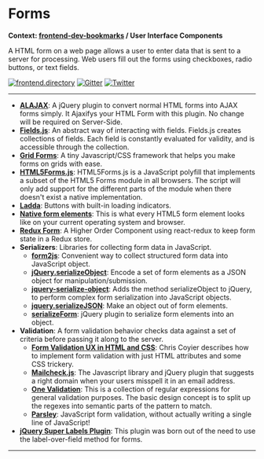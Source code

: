 # Forms

**Context: [frontend-dev-bookmarks](../README.md) / User Interface Components**

A HTML form on a web page allows a user to enter data that is sent to a server for processing. Web users fill out the forms using checkboxes, radio buttons, or text fields.

[![frontend.directory](https://img.shields.io/badge/frontend-directory-blue.svg?style=flat-square)](http://frontend.directory/)
[![Gitter](https://img.shields.io/gitter/room/dypsilon/frontend-dev-bookmarks.svg?style=flat-square&maxAge=2592000)](https://gitter.im/dypsilon/frontend-dev-bookmarks)
[![Twitter](https://img.shields.io/badge/follow-twitter-55acee.svg?style=flat-square)](https://twitter.com/FrontendDir)

-----------------------------------------

* **[ALAJAX](https://github.com/alaabadran/ALAJAX)**: A jQuery plugin to convert normal HTML forms into AJAX forms simply. It Ajaxifys your HTML Form with this plugin. No change will be required on Server-Side.
* **[Fields.js](http://schneiderik.github.io/fields/)**: An abstract way of interacting with fields. Fields.js creates collections of fields. Each field is constantly evaluated for validity, and is accessible through the collection.
* **[Grid Forms](http://kumailht.com/gridforms/)**: A tiny Javascript/CSS framework that helps you make forms on grids with ease.
* **[HTML5Forms.js](https://github.com/zoltan-dulac/html5Forms.js)**: HTML5Forms.js is a JavaScript polyfill that implements a subset of the HTML5 Forms module in all browsers. The script will only add support for the different parts of the module when there doesn't exist a native implementation.
* **[Ladda](https://github.com/hakimel/Ladda)**: Buttons with built-in loading indicators.
* **[Native form elements](http://nativeformelements.com/)**: This is what every HTML5 form element looks like on your current operating system and browser.
* **[Redux Form](https://github.com/erikras/redux-form)**: A Higher Order Component using react-redux to keep form state in a Redux store.
* **Serializers**: Libraries for collecting form data in JavaScript.
    - **[form2js](https://github.com/maxatwork/form2js)**: Convenient way to collect structured form data into JavaScript object.
    - **[jQuery.serializeObject](https://github.com/hongymagic/jQuery.serializeObject)**: Encode a set of form elements as a JSON object for manipulation/submission.
    - **[jquery-serialize-object](https://github.com/macek/jquery-serialize-object)**: Adds the method serializeObject to jQuery, to perform complex form serialization into JavaScript objects.
    - **[jquery.serializeJSON](https://github.com/danheberden/jquery-serializeForm)**: Make an object out of form elements.
    - **[serializeForm](https://github.com/danheberden/jquery-serializeForm)**: jQuery plugin to serialize form elements into an object.
* **Validation**: A form validation behavior checks data against a set of criteria before passing it along to the server.
    - **[Form Validation UX in HTML and CSS](https://css-tricks.com/form-validation-ux-html-css/)**: Chris Coyier describes how to implement form validation with just HTML attributes and some CSS trickery.
    - **[Mailcheck.js](https://github.com/mailcheck/mailcheck)**: The Javascript library and jQuery plugin that suggests a right domain when your users misspell it in an email address.
    - **[One Validation](https://github.com/One-com/one-validation)**: This is a collection of regular expressions for general validation purposes. The basic design concept is to split up the regexes into semantic parts of the pattern to match.
    - **[Parsley](https://github.com/guillaumepotier/Parsley.js)**: JavaScript form validation, without actually writing a single line of JavaScript!
* **[jQuery Super Labels Plugin](https://github.com/remybach/jQuery.superLabels)**: This plugin was born out of the need to use the label-over-field method for forms.

------------------
